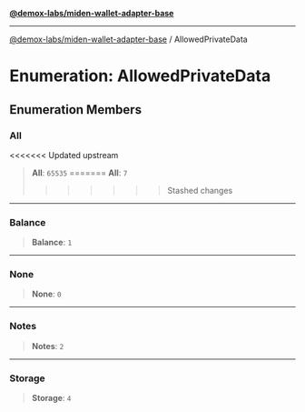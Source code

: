 [**@demox-labs/miden-wallet-adapter-base**](../README.md)

***

[@demox-labs/miden-wallet-adapter-base](../README.md) / AllowedPrivateData

# Enumeration: AllowedPrivateData

## Enumeration Members

### All

<<<<<<< Updated upstream
> **All**: `65535`
=======
> **All**: `7`
>>>>>>> Stashed changes

***

### Balance

> **Balance**: `1`

***

### None

> **None**: `0`

***

### Notes

> **Notes**: `2`

***

### Storage

> **Storage**: `4`
